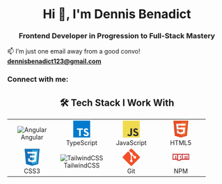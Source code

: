 <h1 align="center">Hi 👋, I'm Dennis Benadict</h1>
<h3 align="center">Frontend Developer in Progression to Full-Stack Mastery</h3>

📫 I’m just one email away from a good convo! **dennisbenadict123@gmail.com**

<h3 align="left">Connect with me:</h3>
<p align="left">
</p>

<h2 align="center">🛠️ Tech Stack I Work With</h2>

<div align="center">
  <table>
    <tr>
      <!-- Angular -->
      <td align="center" width="100">
        <img src="https://angular.io/assets/images/logos/angular/angular.svg" width="40" height="40" alt="Angular" />
        <br/>Angular
      </td>
      <!-- TypeScript -->
      <td align="center" width="100">
        <img src="https://raw.githubusercontent.com/devicons/devicon/master/icons/typescript/typescript-original.svg" width="40" height="40" alt="TypeScript" />
        <br/>TypeScript
      </td>
      <!-- JavaScript -->
      <td align="center" width="100">
        <img src="https://raw.githubusercontent.com/devicons/devicon/master/icons/javascript/javascript-original.svg" width="40" height="40" alt="JavaScript" />
        <br/>JavaScript
      </td>
      <!-- HTML5 -->
      <td align="center" width="100">
        <img src="https://raw.githubusercontent.com/devicons/devicon/master/icons/html5/html5-original.svg" width="40" height="40" alt="HTML5" />
        <br/>HTML5
      </td>
    </tr>
    <tr>
      <!-- CSS3 -->
      <td align="center" width="100">
        <img src="https://raw.githubusercontent.com/devicons/devicon/master/icons/css3/css3-original.svg" width="40" height="40" alt="CSS3" />
        <br/>CSS3
      </td>
      <!-- TailwindCSS -->
      <td align="center" width="100">
        <img src="https://www.vectorlogo.zone/logos/tailwindcss/tailwindcss-icon.svg" width="40" height="40" alt="TailwindCSS" />
        <br/>TailwindCSS
      </td>
      <!-- Git -->
      <td align="center" width="100">
        <img src="https://raw.githubusercontent.com/devicons/devicon/master/icons/git/git-original.svg" width="40" height="40" alt="Git" />
        <br/>Git
      </td>
      <!-- NPM -->
      <td align="center" width="100">
        <img src="https://raw.githubusercontent.com/devicons/devicon/master/icons/npm/npm-original-wordmark.svg" width="40" height="40" alt="NPM" />
        <br/>NPM
      </td>
    </tr>
  </table>
</div>



